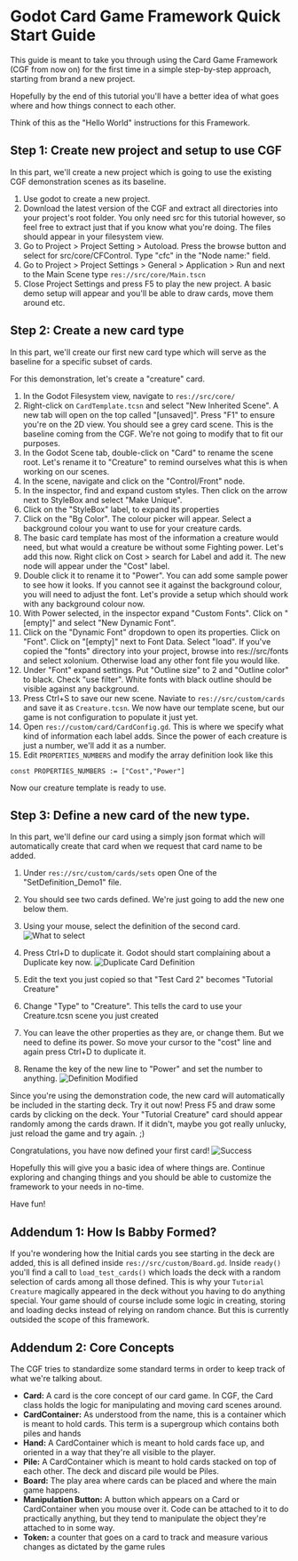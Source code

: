 # Godot Card Game Framework Quick Start Guide

This guide is meant to take you through using the Card Game Framework (CGF from now on) for the first time in a simple step-by-step approach, starting from brand a new project.

Hopefully by the end of this tutorial you'll have a better idea of what goes where and how things connect to each other. 

Think of this as the "Hello World" instructions for this Framework.


## Step 1: Create new project and setup to use CGF

In this part, we'll create a new project which is going to use the existing CGF demonstration scenes as its baseline.

1. Use godot to create a new project. 
2. Download the latest version of the CGF and extract all directories into your project's root folder. You only need src for this tutorial however, so feel free to extract just that if you know what you're doing. The files should appear in your filesystem view.
3. Go to Project > Project Setting > Autoload. Press the browse button and select for src/core/CFControl. Type "cfc" in the "Node name:" field.
4. Go to Project > Project Settings > General > Application > Run and next to the Main Scene type `res://src/core/Main.tscn`
5. Close Project Settings and press F5 to play the new project. A basic demo setup will appear and you'll be able to draw cards, move them around etc.

## Step 2: Create a new card type

In this part, we'll create our first new card type which will serve as the baseline for a specific subset of cards.

For this demonstration, let's create a "creature" card.

1. In the Godot Filesystem view, navigate to `res://src/core/`
2. Right-click on `CardTemplate.tcsn` and select "New Inherited Scene". A new tab will open on the top called "[unsaved]". Press "F1" to ensure you're on the 2D view. You should see a grey card scene. This is the baseline coming from the CGF. We're not going to modify that to fit our purposes.
3. In the Godot Scene tab, double-click on "Card" to rename the scene root. Let's rename it to "Creature" to remind ourselves what this is when working on our scenes.
4. In the scene, navigate and click on the "Control/Front" node. 
5. In the inspector, find and expand custom styles. Then click on the arrow next to StyleBox and select "Make Unique".
6. Click on the "StyleBox" label, to expand its properties
7. Click on the "Bg Color". The colour picker will appear. Select a background colour you want to use for your creature cards.
8. The basic card template has most of the information a creature would need, but what would a creature be without some Fighting power. Let's add this now. 
	Right click on Cost > search for Label and add it. The new node will appear under the "Cost" label.
9. Double click it to rename it to "Power". You can add some sample power to see how it looks. If you cannot see it against the background colour, you will need to adjust the font. Let's provide a setup which should work with any background colour now.
10. With Power selected, in the inspector expand "Custom Fonts". Click on "[empty]" and select "New Dynamic Font". 
11. Click on the "Dynamic Font" dropdown to open its properties. Click on "Font". Click on "[empty]" next to Font Data. Select "load". If you've copied the "fonts" directory into your project, browse into res://src/fonts and select xolonium. Otherwise load any other font file you would like.
12. Under "Font" expand settings. Put "Outline size" to 2 and "Outline color" to black. Check "use filter". White fonts with black outline should be visible against any background.
13. Press Ctrl+S to save our new scene. Naviate to `res://src/custom/cards` and save it as `Creature.tcsn`. We now have our template scene, but our game is not configuration to populate it just yet.
14. Open `res://custom/card/CardConfig.gd`. This is where we specify what kind of information each label adds. Since the power of each creature is just a number, we'll add it as a number.
15. Edit `PROPERTIES_NUMBERS` and modify the array definition look like this 
	
   ```const PROPERTIES_NUMBERS := ["Cost","Power"]```
	
Now our creature template is ready to use.

## Step 3: Define a new card of the new type.

In this part, we'll define our card using a simply json format which will automatically create that card when we request that card name to be added.

1. Under `res://src/custom/cards/sets` open One of the "SetDefinition_Demo1" file. 
2. You should see two cards defined. We're just going to add the new one below them.
3. Using your mouse, select the definition of the second card. 
	![What to select](3.3-select_card_definition.png)
4. Press Ctrl+D to duplicate it. Godot should start complaining about a Duplicate key now.
	![Duplicate Card Definition](3.4-card_definition_duplicated.png)

5. Edit the text you just copied so that "Test Card 2" becomes "Tutorial Creature"
6. Change "Type" to "Creature". This tells the card to use your Creature.tcsn scene you just created
7. You can leave the other properties as they are, or change them. But we need to define its power. So move your cursor to the "cost" line and again press Ctrl+D to duplicate it.
8. Rename the key of the new line to "Power" and set the number to anything.
	![Definition Modified](3.8-new_card_definition_modified.png)

Since you're using the demonstration code, the new card will automatically be included in the starting deck. Try it out now! Press F5 and draw some cards by clicking on the deck. Your "Tutorial Creature" card should appear randomly among the cards drawn. If it didn't, maybe you got really unlucky, just reload the game and try again. ;)

Congratulations, you have now defined your first card! 
	![Success](3.end-creature-in-game.png)

Hopefully this will give you a basic idea of where things are. Continue exploring and changing things and you should be able to customize the framework to your needs in no-time. 

Have fun!

## Addendum 1: How Is Babby Formed?

If you're wondering how the Initial cards you see starting in the deck are added, this is all defined inside `res://src/custom/Board.gd`. Inside `ready()` you'll find a call to `load_test_cards()` which loads the deck with a random selection of cards among all those defined. This is why your `Tutorial Creature` magically appeared in the deck without you having to do anything special. Your game should of course include some logic in creating, storing and loading decks instead of relying on random chance. But this is currently outsided the scope of this framework.

## Addendum 2: Core Concepts

The CGF tries to standardize some standard terms in order to keep track of what we're talking about. 

* **Card:** A card is the core concept of our card game. In CGF, the Card class holds the logic for manipulating and moving card scenes around.
* **CardContainer:** As understood from the name, this is a container which is meant to hold cards. This term is a supergroup which contains both piles and hands
* **Hand:** A CardContainer which is meant to hold cards face up, and oriented in a way that they're all visible to the player.
* **Pile:** A CardContainer which is meant to hold cards stacked on top of each other. The deck and discard pile would be Piles.
* **Board:** The play area where cards can be placed and where the main game happens.
* **Manipulation Button:** A button which appears on a Card or CardContainer when you mouse over it. Code can be attached to it to do practically anything, but they tend to manipulate the object they're attached to in some way.
* **Token:** a counter that goes on a card to track and measure various changes as dictated by the game rules